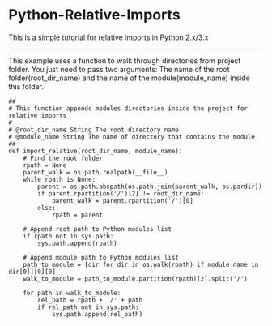 # Python-Relative-Imports
This is a simple tutorial for relative imports in Python 2.x/3.x

---

This example uses a function to walk through directories from project folder. You just need to pass two arguments: The name of the root folder(root_dir_name) and the name of the module(module_name) inside this folder.

```
##
# This function appends modules directories inside the project for relative imports
#
# @root_dir_name String The root directory name
# @module_name String The name of directory that contains the module
##
def import_relative(root_dir_name, module_name):
    # Find the root folder
    rpath = None
    parent_walk = os.path.realpath(__file__)
    while rpath is None:
        parent = os.path.abspath(os.path.join(parent_walk, os.pardir))
        if parent.rpartition('/')[2] != root_dir_name:
            parent_walk = parent.rpartition('/')[0]
        else:
            rpath = parent

    # Append root path to Python modules list
    if rpath not in sys.path:
        sys.path.append(rpath)

    # Append module path to Python modules list
    path_to_module = [dir for dir in os.walk(rpath) if module_name in dir[0]][0][0]
    walk_to_module = path_to_module.partition(rpath)[2].split('/')

    for path in walk_to_module:
        rel_path = rpath + '/' + path
        if rel_path not in sys.path:
            sys.path.append(rel_path)
```
